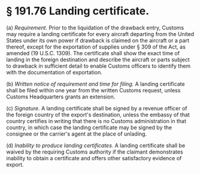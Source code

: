 # § 191.76   Landing certificate.

(a) *Requirement.* Prior to the liquidation of the drawback entry, Customs may require a landing certificate for every aircraft departing from the United States under its own power if drawback is claimed on the aircraft or a part thereof, except for the exportation of supplies under § 309 of the Act, as amended (19 U.S.C. 1309). The certificate shall show the exact time of landing in the foreign destination and describe the aircraft or parts subject to drawback in sufficient detail to enable Customs officers to identify them with the documentation of exportation.


(b) *Written notice of requirement and time for filing.* A landing certificate shall be filed within one year from the written Customs request, unless Customs Headquarters grants an extension.


(c) *Signature.* A landing certificate shall be signed by a revenue officer of the foreign country of the export's destination, unless the embassy of that country certifies in writing that there is no Customs administration in that country, in which case the landing certificate may be signed by the consignee or the carrier's agent at the place of unlading.


(d) *Inability to produce landing certificates.* A landing certificate shall be waived by the requiring Customs authority if the claimant demonstrates inability to obtain a certificate and offers other satisfactory evidence of export.




